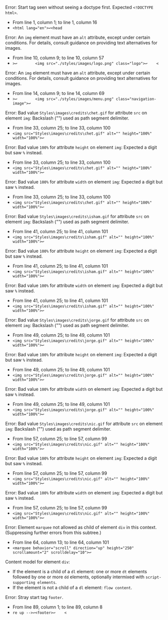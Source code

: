 Error: Start tag seen without seeing a doctype first. Expected `<!DOCTYPE html>`.
- From line 1, column 1; to line 1, column 16
- `<html lang="en">↩<head`

Error: An `img` element must have an `alt` attribute, except under certain conditions. For details, consult guidance on providing text alternatives for images.
- From line 10, column 9; to line 10, column 57
- `>↩        <img src="./styles/images/logo.png" class="logo">↩    <`

Error: An `img` element must have an `alt` attribute, except under certain conditions. For details, consult guidance on providing text alternatives for images.
- From line 14, column 9; to line 14, column 69
- `>↩        <img src="./styles/images/menu.png" class="navigation-image">↩`     

Error: Bad value `Styles\images\credits\chet.gif` for attribute `src` on element `img`: Backslash ("\") used as path segment delimiter.
- From line 33, column 25; to line 33, column 100
- `<img src="Styles\images\credits\chet.gif" alt="" height="100%" width="100%">↩`     

Error: Bad value `100%` for attribute `height` on element `img`: Expected a digit but saw `%` instead.
- From line 33, column 25; to line 33, column 100
- `<img src="Styles\images\credits\chet.gif" alt="" height="100%" width="100%">↩`     

Error: Bad value `100%` for attribute `width` on element `img`: Expected a digit but saw `%` instead.
- From line 33, column 25; to line 33, column 100
- `<img src="Styles\images\credits\chet.gif" alt="" height="100%" width="100%">↩`     

Error: Bad value `Styles\images\credits\isham.gif` for attribute `src` on element `img`: Backslash ("\") used as path segment delimiter.
- From line 41, column 25; to line 41, column 101
- `<img src="Styles\images\credits\isham.gif" alt="" height="100%" width="100%">↩`     

Error: Bad value `100%` for attribute `height` on element `img`: Expected a digit but saw `%` instead.
- From line 41, column 25; to line 41, column 101
- `<img src="Styles\images\credits\isham.gif" alt="" height="100%" width="100%">↩`    

Error: Bad value `100%` for attribute `width` on element `img`: Expected a digit but saw `%` instead.
- From line 41, column 25; to line 41, column 101
- `<img src="Styles\images\credits\isham.gif" alt="" height="100%" width="100%">↩`     

Error: Bad value `Styles\images\credits\jorge.gif` for attribute `src` on element `img`: Backslash ("\") used as path segment delimiter.
- From line 49, column 25; to line 49, column 101
- `<img src="Styles\images\credits\jorge.gif" alt="" height="100%" width="100%">↩`     

Error: Bad value `100%` for attribute `height` on element `img`: Expected a digit but saw `%` instead.
- From line 49, column 25; to line 49, column 101
- `<img src="Styles\images\credits\jorge.gif" alt="" height="100%" width="100%">↩`     

Error: Bad value `100%` for attribute `width` on element `img`: Expected a digit but saw `%` instead.
- From line 49, column 25; to line 49, column 101
- `<img src="Styles\images\credits\jorge.gif" alt="" height="100%" width="100%">↩`    

Error: Bad value `Styles\images\credits\nic.gif` for attribute `src` on element `img`: Backslash ("\") used as path segment delimiter.
- From line 57, column 25; to line 57, column 99
- `<img src="Styles\images\credits\nic.gif" alt="" height="100%" width="100%">↩`     

Error: Bad value `100%` for attribute `height` on element `img`: Expected a digit but saw `%` instead.
- From line 57, column 25; to line 57, column 99
- `<img src="Styles\images\credits\nic.gif" alt="" height="100%" width="100%">↩`     

Error: Bad value `100%` for attribute `width` on element `img`: Expected a digit but saw `%` instead.
- From line 57, column 25; to line 57, column 99
- `<img src="Styles\images\credits\nic.gif" alt="" height="100%" width="100%">↩`     

Error: Element `marquee` not allowed as child of element `div` in this context. (Suppressing further errors from this subtree.)
- From line 64, column 13; to line 64, column 101
- `<marquee behavior="scroll" direction="up" height="250" scrollamount="2" scrolldelay="10">↩`     

Content model for element `div`:
- If the element is a child of a `dl` element: one or more `dt` elements followed by one or more `dd` elements, optionally intermixed with `script-supporting elements`.
- If the element is not a child of a `dl` element: `flow content`.

Error: Stray start tag `footer`.
- From line 89, column 1; to line 89, column 8
- `re up -->↩<footer>↩    <`
